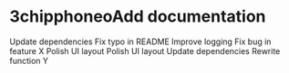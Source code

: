# 3chipphoneoAdd documentation
Update dependencies
Fix typo in README
Improve logging
Fix bug in feature X
Polish UI layout
Polish UI layout
Update dependencies
Rewrite function Y
